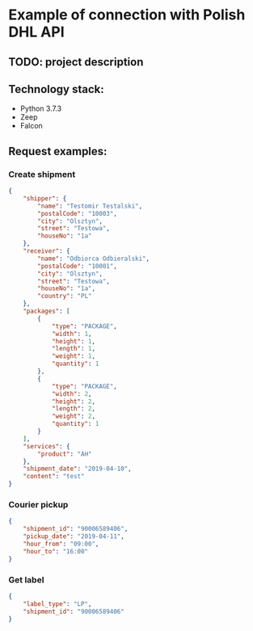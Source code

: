 # Example of connection with Polish DHL API

## TODO: project description

## Technology stack:
* Python 3.7.3
* Zeep
* Falcon

## Request examples:
### Create shipment
```json
{
	"shipper": {
		"name": "Testomir Testalski",
		"postalCode": "10003",
		"city": "Olsztyn",
		"street": "Testowa",
		"houseNo": "1a"
	},
	"receiver": {
		"name": "Odbiorca Odbieralski",
		"postalCode": "10001",
		"city": "Olsztyn",
		"street": "Testowa",
		"houseNo": "1a",
		"country": "PL"
	},
	"packages": [
		{
			"type": "PACKAGE",
			"width": 1,
			"height": 1,
			"length": 1,
			"weight": 1,
			"quantity": 1
		},
		{
			"type": "PACKAGE",
			"width": 2,
			"height": 2,
			"length": 2,
			"weight": 2,
			"quantity": 1
		}
	],
	"services": {
		"product": "AH"
	},
	"shipment_date": "2019-04-10",
	"content": "test"
}
```

### Courier pickup
```json
{
	"shipment_id": "90006589406",
	"pickup_date": "2019-04-11",
	"hour_from": "09:00",
	"hour_to": "16:00"
}
```

### Get label
```json
{
	"label_type": "LP", 
	"shipment_id": "90006589406"
}
```
